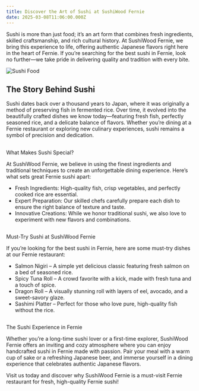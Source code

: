 ```yaml
---
title: Discover the Art of Sushi at SushiWood Fernie
date: 2025-03-08T11:06:00.000Z
---
```

Sushi is more than just food; it’s an art form that combines fresh ingredients, skilled craftsmanship, and rich cultural history. At SushiWood Fernie, we bring this experience to life, offering authentic Japanese flavors right here in the heart of Fernie. If you’re searching for the best sushi in Fernie, look no further—we take pride in delivering quality and tradition with every bite.

![Sushi Food](/uploads/image.png "Sushi")



## The Story Behind Sushi


Sushi dates back over a thousand years to Japan, where it was originally a method of preserving fish in fermented rice. Over time, it evolved into the beautifully crafted dishes we know today—featuring fresh fish, perfectly seasoned rice, and a delicate balance of flavors. Whether you’re dining at a Fernie restaurant or exploring new culinary experiences, sushi remains a symbol of precision and dedication.

## 
What Makes Sushi Special?


At SushiWood Fernie, we believe in using the finest ingredients and traditional techniques to create an unforgettable dining experience. Here’s what sets great Fernie sushi apart:

* Fresh Ingredients: High-quality fish, crisp vegetables, and perfectly cooked rice are essential.
* Expert Preparation: Our skilled chefs carefully prepare each dish to ensure the right balance of texture and taste.
* Innovative Creations: While we honor traditional sushi, we also love to experiment with new flavors and combinations.

## 
Must-Try Sushi at SushiWood Fernie


If you’re looking for the best sushi in Fernie, here are some must-try dishes at our Fernie restaurant:

* Salmon Nigiri – A simple yet delicious classic featuring fresh salmon on a bed of seasoned rice.
* Spicy Tuna Roll – A crowd favorite with a kick, made with fresh tuna and a touch of spice.
* Dragon Roll – A visually stunning roll with layers of eel, avocado, and a sweet-savory glaze.
* Sashimi Platter – Perfect for those who love pure, high-quality fish without the rice. 

## 
The Sushi Experience in Fernie


Whether you’re a long-time sushi lover or a first-time explorer, SushiWood Fernie offers an inviting and cozy atmosphere where you can enjoy handcrafted sushi in Fernie made with passion. Pair your meal with a warm cup of sake or a refreshing Japanese beer, and immerse yourself in a dining experience that celebrates authentic Japanese flavors. 


Visit us today and discover why SushiWood Fernie is a must-visit Fernie restaurant for fresh, high-quality Fernie sushi!
